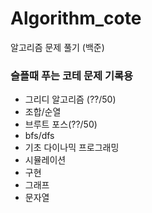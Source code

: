 # Algorithm_cote
알고리즘 문제 풀기 (백준)

### 슬플때 푸는 코테 문제 기록용

- 그리디 알고리즘 (??/50)
- 조합/순열
- 브루트 포스(??/50)
- bfs/dfs
- 기초 다이나믹 프로그래밍
- 시뮬레이션
- 구현
- 그래프
- 문자열
